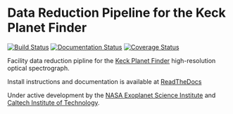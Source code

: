# Data Reduction Pipeline for the Keck Planet Finder

[![Build Status](http://shrek.caltech.edu:4444/job/KPF%20CI/badge/icon)](http://shrek.caltech.edu:4444/job/KPF%20CI/)
[![Documentation Status](https://readthedocs.com/projects/california-planet-search-kpf-pipeline/badge/?version=latest&token=c97d33303c445e56bffba50b137c3cbcd39ed1fa5f6d356bb70a7fb9f064d517)](https://california-planet-search-kpf-pipeline.readthedocs-hosted.com/en/latest/?badge=latest)
[![Coverage Status](https://coveralls.io/repos/github/California-Planet-Search/KPF-Pipeline/badge.svg?branch=HEAD&t=yrAuJs)](https://coveralls.io/github/California-Planet-Search/KPF-Pipeline?branch=HEAD)

Facility data reduction pipline for the [Keck Planet Finder](https://exoplanets.caltech.edu/kpf/) high-resolution optical spectrograph.

Install instructions and documentation is available at [ReadTheDocs](https://california-planet-search-kpf-pipeline.readthedocs-hosted.com/en/latest)

Under active development by the [NASA Exoplanet Science Institute](https://nexsci.caltech.edu) and [Caltech Institute of Technology](https://www.caltech.edu).
